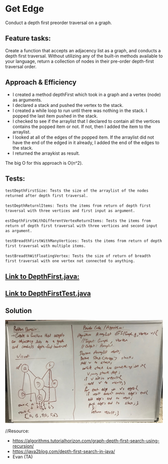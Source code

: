 # Get Edge

Conduct a depth first preorder traversal on a graph.

## Feature tasks:

Create a function that accepts an adjacency list as a graph, and conducts a depth first traversal.
Without utilizing any of the built-in methods available to your language, return a collection of nodes in their pre-order depth-first traversal order.

## Approach & Efficiency
- I created a method depthFirst which took in a graph and a vertex (node) as arguments.
- I declared a stack and pushed the vertex to the stack.
- I created a while loop to run until there was nothing in the stack. I popped the last item pushed in the stack.
- I checked to see if the arraylist that I declared to contain all the vertices contains the popped item or not.
    If not, then I added the item to the arraylist.
- I looked at all of the edges of the popped item. If the arraylist did not have the end of the edged in it already, I added the end of the edges to the stack.
- I returned the arraykist as result.

The big O for this approach is O(n^2).

## Tests:
    testDepthFirstSize: Tests the size of the arraylist of the nodes returned after depth first traversal.

    testDepthReturnlItems: Tests the items from return of depth first traversal with three vertices and first input as argument.

    estDepthFirstWithDifferentVertexReturnItems: Tests the items from return of depth first traversal with three vertices and second input as argument.

    testBreadthFirstWithManyVertices: Tests the items from return of depth first traversal with multiple items.

    testBreadthWitFloatingVertex: Tests the size of return of breadth first traversal with one vertex not connected to anything.


## [Link to DepthFirst.java:](https://github.com/sadhikari07/data-structures-and-algorithms/blob/master/java401_code_challenges/src/main/java/java401_code_challenges/depthFirst/DepththFirst.java)

## [Link to DepthFirstTest.java](https://github.com/sadhikari07/data-structures-and-algorithms/blob/master/java401_code_challenges/src/test/java/java401_code_challenges/depthFirst/DepthFirstTest.java)


## Solution
![Get Edge Challenge](https://raw.githubusercontent.com/sadhikari07/data-structures-and-algorithms/master/java401_code_challenges/assets/depthFirstGraph.jpg)



//Resource:
- https://algorithms.tutorialhorizon.com/graph-depth-first-search-using-recursion/
- https://java2blog.com/depth-first-search-in-java/
- Evan (TA)